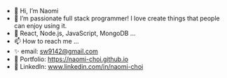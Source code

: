 - 👋 Hi, I’m Naomi
- 👀 I’m passionate full stack programmer! I love create things that people can enjoy using it. 
- 🌱 React, Node.js, JavaScript, MongoDB ... 
- 📫 How to reach me ...
- ✨ email: sw9142@gmail.com
- 🎨 Portfolio: https://naomi-choi.github.io
- 💼 LinkedIn: www.linkedin.com/in/naomi-choi



<!---
sw9142/sw9142 is a ✨ special ✨ repository because its `README.md` (this file) appears on your GitHub profile.
You can click the Preview link to take a look at your changes.
--->
